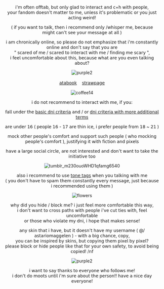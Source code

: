 <div align="center">

𝗂'𝗆 𝗈𝖿𝗍𝖾𝗇 𝗈𝖿𝖿𝗍𝖺𝖻, 𝖻𝗎𝗍 𝗈𝗇𝗅𝗒 𝗀𝗅𝖺𝖽 𝗍𝗈 𝗂𝗇𝗍𝖾𝗋𝖺𝖼𝗍 𝖺𝗇𝖽 𝖼+𝗁 𝗐𝗂𝗍𝗁 𝗉𝖾𝗈𝗉𝗅𝖾,<br/>
𝗒𝗈𝗎𝗋 𝖿𝖺𝗇𝖽𝗈𝗆 𝖽𝗈𝖾𝗌𝗇'𝗍 𝗆𝖺𝗍𝗍𝖾𝗋 𝗍𝗈 𝗆𝖾, 𝗎𝗇𝗅𝖾𝗌𝗌 𝗂𝗍'𝗌 𝗉𝗋𝗈𝖻𝗅𝖾𝗆𝖺𝗍𝗂𝖼 𝗈𝗋 𝗒𝗈𝗎 𝗃𝗎𝗌𝗍 𝖺𝖼𝗍𝗂𝗇𝗀 𝗐𝖾𝗂𝗋𝖽!<br/>

( 𝗂𝖿 𝗒𝗈𝗎 𝗐𝖺𝗇𝗍 𝗍𝗈 𝗍𝖺𝗅𝗄, 𝗍𝗁𝖾𝗇 𝗂 𝗋𝖾𝖼𝗈𝗆𝗆𝖾𝗇𝖽 𝗈𝗇𝗅𝗒 /𝗐𝗁𝗂𝗌𝗉𝖾𝗋 𝗆𝖾, 𝖻𝖾𝖼𝖺𝗎𝗌𝖾 𝗆𝗂𝗀𝗁𝗍 𝖼𝖺𝗇'𝗍 𝗌𝖾𝖾 𝗒𝗈𝗎𝗋 𝗆𝖾𝗌𝗌𝖺𝗀𝖾 𝖺𝗍 𝖺𝗅𝗅 )<br/>

𝗂 𝖺𝗆 𝖼𝗁𝗋𝗈𝗇𝗂𝖼𝖺𝗅𝗅𝗒 𝗈𝗇𝗅𝗂𝗇𝖾, 𝗌𝗈 𝗉𝗅𝖾𝖺𝗌𝖾 𝖽𝗈 𝗇𝗈𝗍 𝖾𝗆𝗉𝗁𝖺𝗌𝗂𝗓𝖾 𝗍𝗁𝖺𝗍 𝗂'𝗆 𝖼𝗈𝗇𝗌𝗍𝖺𝗇𝗍𝗅𝗒 𝗈𝗇𝗅𝗂𝗇𝖾 𝖺𝗇𝖽 𝖽𝗈𝗇'𝗍 𝗌𝖺𝗒 𝗍𝗁𝖺𝗍 𝗒𝗈𝗎 𝖺𝗋𝖾<br/>
" 𝗌𝖼𝖺𝗋𝖾𝖽 𝗈𝖿 𝗆𝖾 / 𝗌𝖼𝖺𝗋𝖾𝖽 𝗍𝗈 𝗂𝗇𝗍𝖾𝗋𝖺𝖼𝗍 𝗐𝗂𝗍𝗁 𝗆𝖾 / 𝖿𝗂𝗇𝖽𝗂𝗇𝗀 𝗆𝖾 𝗌𝖼𝖺𝗋𝗒 ",<br/>
𝗂 𝖿𝖾𝖾𝗅 𝗎𝗇𝖼𝗈𝗆𝖿𝗈𝗋𝗍𝖺𝖻𝗅𝖾 𝖺𝖻𝗈𝗎𝗍 𝗍𝗁𝗂𝗌, 𝖻𝖾𝖼𝖺𝗎𝗌𝖾 𝗐𝗁𝖺𝗍 𝖺𝗋𝖾 𝗒𝗈𝗎 𝖾𝗏𝖾𝗇 𝗍𝖺𝗅𝗄𝗂𝗇𝗀 𝖺𝖻𝗈𝗎𝗍?<br/>

![purple2](https://github.com/user-attachments/assets/070b2af9-c8ba-44ec-9a84-2646e0b2c6cb)

[𝖺𝗍𝖺𝖻𝗈𝗈𝗄](https://astariomaggelen.atabook.org/)ㅤ [𝗌𝗍𝗋𝖺𝗐𝗉𝖺𝗀𝖾](https://astariomaggelen.straw.page/)

![coffee14](https://github.com/user-attachments/assets/fad79017-ebd6-4aaa-bef3-701198530b30)

𝗂 𝖽𝗈 𝗇𝗈𝗍 𝗋𝖾𝖼𝗈𝗆𝗆𝖾𝗇𝖽 𝗍𝗈 𝗂𝗇𝗍𝖾𝗋𝖺𝖼𝗍 𝗐𝗂𝗍𝗁 𝗆𝖾, 𝗂𝖿 𝗒𝗈𝗎:

𝖿𝖺𝗅𝗅 𝗎𝗇𝖽𝖾𝗋 𝗍𝗁𝖾 [𝖻𝖺𝗌𝗂𝖼 𝖽𝗇𝗂 𝖼𝗋𝗂𝗍𝖾𝗋𝗂𝖺](https://dni-criteria.carrd.co) 𝖺𝗇𝖽 / 𝗈𝗋 [𝖽𝗇𝗂 𝖼𝗋𝗂𝗍𝖾𝗋𝗂𝖺 𝗐𝗂𝗍𝗁 𝗆𝗈𝗋𝖾 𝖺𝖽𝖽𝗂𝗍𝗂𝗈𝗇𝖺𝗅 𝗍𝖾𝗋𝗆𝗌](https://basic-dni.crd.co/)<br/>

𝖺𝗋𝖾 𝗎𝗇𝖽𝖾𝗋 𝟣𝟨 ( 𝗉𝖾𝗈𝗉𝗅𝖾 𝟣𝟨 - 𝟣𝟩 𝖺𝗋𝖾 𝗍𝗁𝗂𝗇 𝗂𝖼𝖾, 𝗂 𝗉𝗋𝖾𝖿𝖾𝗋 𝗉𝖾𝗈𝗉𝗅𝖾 𝖿𝗋𝗈𝗆 𝟣𝟪 ~ 𝟤𝟣 )<br/>

𝗆𝗈𝖼𝗄 𝗈𝗍𝗁𝖾𝗋 𝗉𝖾𝗈𝗉𝗅𝖾'𝗌 𝖼𝗈𝗆𝖿𝗈𝗋𝗍 𝖺𝗇𝖽 𝗌𝗎𝗉𝗉𝗈𝗋𝗍 𝗌𝗎𝖼𝗁 𝗉𝖾𝗈𝗉𝗅𝖾 ( 𝗐𝗁𝗈 𝗆𝗈𝖼𝗄𝗂𝗇𝗀 𝗉𝖾𝗈𝗉𝗅𝖾'𝗌 𝖼𝗈𝗆𝖿𝗈𝗋𝗍 ), 𝗃𝗎𝗌𝗍𝗂𝖿𝗒𝗂𝗇𝗀 𝗂𝗍 𝗐𝗂𝗍𝗁 𝖿𝗂𝖼𝗍𝗂𝗈𝗇 𝖺𝗇𝖽 𝗉𝗂𝗑𝖾𝗅𝗌<br/>

𝗁𝖺𝗏𝖾 𝖺 𝗅𝖺𝗋𝗀𝖾 𝗌𝗈𝖼𝗂𝖺𝗅 𝖼𝗂𝗋𝖼𝗅𝖾, 𝖺𝗋𝖾 𝗇𝗈𝗍 𝗂𝗇𝗍𝖾𝗋𝖾𝗌𝗍𝖾𝖽 𝖺𝗇𝖽 𝖽𝗈𝗇'𝗍 𝗐𝖺𝗇𝗍 𝗍𝗈 𝗍𝖺𝗄𝖾 𝗍𝗁𝖾 𝗂𝗇𝗂𝗍𝗂𝖺𝗍𝗂𝗏𝖾 𝗍𝗈𝗈<br/>

![tumblr_m230ouoWHD1qfamg6540](https://github.com/user-attachments/assets/0b76da87-2577-48cd-ab6d-b522788e67d0)

𝖺𝗅𝗌𝗈 𝗂 𝗋𝖾𝖼𝗈𝗆𝗆𝖾𝗇𝖽 𝗍𝗈 𝗎𝗌𝖾 [𝗍𝗈𝗇𝖾 𝗍𝖺𝗀𝗌](https://tonetags.carrd.co/) 𝗐𝗁𝖾𝗇 𝗒𝗈𝗎 𝗍𝖺𝗅𝗄𝗂𝗇𝗀 𝗐𝗂𝗍𝗁 𝗆𝖾<br/>
( 𝗒𝗈𝗎 𝖽𝗈𝗇'𝗍 𝗁𝖺𝗏𝖾 𝗍𝗈 𝗌𝗉𝖺𝗆 𝗍𝗁𝖾𝗆 𝖼𝗈𝗇𝗌𝗍𝖺𝗇𝗍𝗅𝗒 𝖾𝗏𝖾𝗋𝗒 𝗆𝖾𝗌𝗌𝖺𝗀𝖾, 𝗃𝗎𝗌𝗍 𝖻𝖾𝖼𝖺𝗎𝗌𝖾 𝗂 𝗋𝖾𝖼𝗈𝗆𝗆𝖾𝗇𝖽𝖾𝖽 𝗎𝗌𝗂𝗇𝗀 𝗍𝗁𝖾𝗆 )<br/>

![flowers](https://github.com/user-attachments/assets/7b91ff3f-0039-4f73-9506-92b0498342de)

𝗐𝗁𝗒 𝖽𝗂𝖽 𝗒𝗈𝗎 𝗁𝗂𝖽𝖾 / 𝖻𝗅𝗈𝖼𝗄 𝗆𝖾? 𝗂 𝗃𝗎𝗌𝗍 𝖿𝖾𝖾𝗅 𝗆𝗈𝗋𝖾 𝖼𝗈𝗆𝖿𝗈𝗋𝗍𝖺𝖻𝗅𝖾 𝗍𝗁𝗂𝗌 𝗐𝖺𝗒,<br/>
𝗂 𝖽𝗈𝗇'𝗍 𝗐𝖺𝗇𝗍 𝗍𝗈 𝖼𝗋𝗈𝗌𝗌 𝗉𝖺𝗍𝗁𝗌 𝗐𝗂𝗍𝗁 𝗉𝖾𝗈𝗉𝗅𝖾 𝗂'𝗏𝖾 𝖼𝗎𝗍 𝗍𝗂𝖾𝗌 𝗐𝗂𝗍𝗁, 𝖿𝖾𝖾𝗅 𝗎𝗇𝖼𝗈𝗆𝖿𝗈𝗋𝗍𝖺𝖻𝗅𝖾<br/>
𝗈𝗋 𝗍𝗁𝗈𝗌𝖾 𝗐𝗁𝗈 𝗏𝗂𝗈𝗅𝖺𝗍𝖾 𝗆𝗒 𝖽𝗇𝗂, 𝗂 𝗁𝗈𝗉𝖾 𝗍𝗁𝖺𝗍 𝗆𝖺𝗄𝖾𝗌 𝗌𝖾𝗇𝗌𝖾!<br/>

𝖺𝗇𝗒 𝗌𝗄𝗂𝗇 𝗍𝗁𝖺𝗍 𝗂 𝗁𝖺𝗏𝖾, 𝖻𝗎𝗍 𝗂𝗍 𝖽𝗈𝖾𝗌𝗇'𝗍 𝗁𝖺𝗏𝖾 𝗆𝗒 𝗎𝗌𝖾𝗋𝗇𝖺𝗆𝖾 ( @/𝖺𝗌𝗍𝖺𝗋𝗂𝗈𝗆𝖺𝗀𝗀𝖾𝗅𝖾𝗇 ) - 𝗐𝗂𝗍𝗁 𝖺 𝖻𝗂𝗀 𝖼𝗁𝖺𝗇𝖼𝖾, 𝖼𝗈𝗉𝗒,<br/>
𝗒𝗈𝗎 𝖼𝖺𝗇 𝖻𝖾 𝗂𝗇𝗌𝗉𝗂𝗋𝖾𝖽 𝖻𝗒 𝗌𝗄𝗂𝗇𝗌, 𝖻𝗎𝗍 𝖼𝗈𝗉𝗒𝗂𝗇𝗀 𝗍𝗁𝖾𝗆 𝗉𝗂𝗑𝖾𝗅 𝖻𝗒 𝗉𝗂𝗑𝖾𝗅?<br/>
𝗉𝗅𝖾𝖺𝗌𝖾 𝖻𝗅𝗈𝖼𝗄 𝗈𝗋 𝗁𝗂𝖽𝖾 𝗉𝖾𝗈𝗉𝗅𝖾 𝗅𝗂𝗄𝖾 𝗍𝗁𝖺𝗍 𝖿𝗈𝗋 𝗒𝗈𝗎𝗋 𝗈𝗐𝗇 𝗌𝖺𝖿𝖾𝗍𝗒, 𝗍𝗈 𝖺𝗏𝗈𝗂𝖽 𝖻𝖾𝗂𝗇𝗀 𝖼𝗈𝗉𝗂𝖾𝖽! /𝗇𝖿<br/>

![purple2](https://github.com/user-attachments/assets/070b2af9-c8ba-44ec-9a84-2646e0b2c6cb)

𝗂 𝗐𝖺𝗇𝗍 𝗍𝗈 𝗌𝖺𝗒 𝗍𝗁𝖺𝗇𝗄𝗌 𝗍𝗈 𝖾𝗏𝖾𝗋𝗒𝗈𝗇𝖾 𝗐𝗁𝗈 𝖿𝗈𝗅𝗅𝗈𝗐𝗌 𝗆𝖾!<br/>
𝗂 𝖽𝗈𝗇'𝗍 𝖽𝗈 𝗆𝗈𝗈𝗍𝗌 𝗎𝗇𝗍𝗂𝗅 𝗂'𝗆 𝗌𝗎𝗋𝖾 𝖺𝖻𝗈𝗎𝗍 𝗍𝗁𝖾 𝗉𝖾𝗋𝗌𝗈𝗇!!
𝗁𝖺𝗏𝖾 𝖺 𝗇𝗂𝖼𝖾 𝖽𝖺𝗒 𝖾𝗏𝖾𝗋𝗒𝗈𝗇𝖾!<br/>
